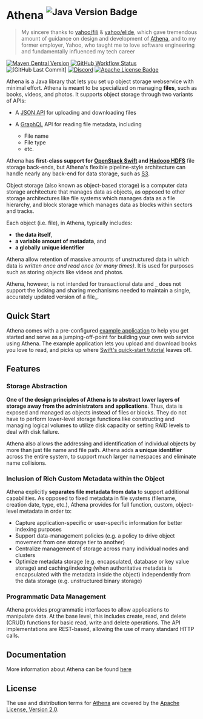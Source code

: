 Athena <sup>![Java Version Badge][Java Version Badge]</sup>
===========================================================

> My sincere thanks to [yahoo/fili] & [yahoo/elide], which gave tremendous amount of guidance on design and development
> of [Athena], and to my former employer, Yahoo, who taught me to love software engineering and fundamentally
> influenced my tech career

[![Maven Central Version][Maven Central Version Badge]][Maven Central Version URL]
[![GitHub Workflow Status][GitHub Workflow Status badge]][GitHub Workflow Status URL]
![[GitHub Last Commit]][GitHub Last Commit badge]
[![Discord][Discord badge]][Discord URL]
[![Apache License Badge][Apache License Badge]][Apache License, Version 2.0]

Athena is a Java library that lets you set up object storage webservice with minimal effort. Athena is meant to be
specialized on managing **files**, such as books, videos, and photos. It supports object storage through two variants of
APIs:

- A [JSON API] for uploading and downloading files
- A [GraphQL] API for reading file metadata, including

    - File name
    - File type
    - etc.

Athena has **first-class support for [OpenStack Swift][OpenStack Swift] and [Hadoop HDFS][Hadoop HDFS]** file storage
back-ends, but Athena's flexible pipeline-style architecture can handle nearly any back-end for data storage, such as
[S3][S3 File Store].

Object storage (also known as object-based storage) is a computer data storage architecture that manages data as
objects, as opposed to other storage architectures like file systems which manages data as a file hierarchy, and block
storage which manages data as blocks within sectors and tracks.

Each object (i.e. file), in Athena, typically includes:

- **the data itself**,
- **a variable amount of metadata**, and
- **a globally unique identifier**

Athena allow retention of massive amounts of unstructured data in which data is _written once and read once (or many
times)_. It is used for purposes such as storing objects like videos and photos.

Athena, however, is not intended for transactional data and _ does not support the locking and sharing mechanisms
needed to maintain a single, accurately updated version of a file_.

Quick Start
-----------

Athena comes with a pre-configured [example application][example application] to help you get started and serve as a
jumping-off-point for building your own web service using Athena. The example application lets you upload and download
books you love to read, and picks up where [Swift's quick-start tutorial][OpenStack Swift's quick-start tutorial]
leaves off.

Features
--------

### Storage Abstraction

**One of the design principles of Athena is to abstract lower layers of storage away from the administrators and
applications**. Thus, data is exposed and managed as objects instead of files or blocks. They do not have to perform
lower-level storage functions like constructing and managing logical volumes to utilize disk capacity or setting RAID
levels to deal with disk failure.

Athena also allows the addressing and identification of individual objects by more than just file name and file
path. Athena adds **a unique identifier** across the entire system, to support much larger namespaces and eliminate name
collisions.

### Inclusion of Rich Custom Metadata within the Object

Athena explicitly **separates file metadata from data** to support additional capabilities. As opposed to fixed
metadata in file systems (filename, creation date, type, etc.), Athena provides for full function, custom,
object-level metadata in order to:

- Capture application-specific or user-specific information for better indexing purposes
- Support data-management policies (e.g. a policy to drive object movement from one storage tier to another)
- Centralize management of storage across many individual nodes and clusters
- Optimize metadata storage (e.g. encapsulated, database or key value storage) and caching/indexing (when authoritative
  metadata is encapsulated with the metadata inside the object) independently from the data storage (e.g. unstructured
  binary storage)

### Programmatic Data Management

Athena provides programmatic interfaces to allow applications to manipulate data. At the base level, this includes
create, read, and delete (CRUD) functions for basic read, write and delete operations. The API implementations are
REST-based, allowing the use of many standard HTTP calls.

Documentation
-------------

More information about Athena can be found [here][Athena Documentation]

License
-------

The use and distribution terms for [Athena] are covered by the [Apache License, Version 2.0].

[Apache License Badge]: https://img.shields.io/badge/Apache%202.0-F25910.svg?style=for-the-badge&logo=Apache&logoColor=white
[Apache License, Version 2.0]: https://www.apache.org/licenses/LICENSE-2.0
[Athena]: https://qubitpi.github.io/athena/
[Athena Documentation]: https://qubitpi.github.io/athena/

[Discord badge]: https://img.shields.io/discord/1001320502960324658?logo=discord&logoColor=white&style=for-the-badge
[Discord URL]: https://discord.com/widget?id=1001320502960324658&theme=dark

[example application]: https://qubitpi.github.io/athena/docs/intro

[GitHub Last Commit badge]: https://img.shields.io/github/last-commit/QubitPi/athena/master?logo=github&style=for-the-badge
[GitHub Workflow Status badge]: https://img.shields.io/github/actions/workflow/status/QubitPi/athena/ci-cd.yml?branch=master&logo=github&style=for-the-badge
[GitHub Workflow Status URL]: https://github.com/QubitPi/athena/actions/workflows/ci-cd.yml
[GraphQL]: https://graphql.org/

[Hadoop HDFS]: https://qubitpi.github.io/hadoop/

[Java Version Badge]: https://img.shields.io/badge/Java-17-brightgreen?style=for-the-badge&logo=OpenJDK&logoColor=white
[JSON API]: https://qubitpi.github.io/json-api/

[Maven Central Version Badge]: https://img.shields.io/maven-central/v/io.github.qubitpi.athena/athena-parent-pom?style=for-the-badge&logo=apachemaven&labelColor=1B1C30&color=4D9FEA
[Maven Central Version URL]: https://central.sonatype.com/namespace/io.github.qubitpi.athena

[OpenStack Swift]: https://qubitpi.github.io/openstack-swift/
[OpenStack Swift's quick-start tutorial]: https://qubitpi.github.io/athena/docs/filestores/local-swift

[S3 File Store]: https://qubitpi.github.io/athena/docs/filestore#custom-stores

[yahoo/elide]: https://github.com/yahoo/elide
[yahoo/fili]: https://github.com/yahoo/fili
